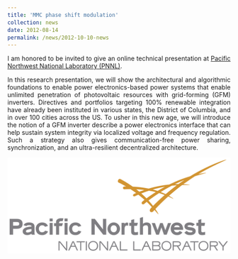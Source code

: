 ```yaml
---
title: 'MMC phase shift modulation'
collection: news
date: 2012-08-14
permalink: /news/2012-10-10-news
---
```


<p align="justify">
I am honored to be invited to give an online technical presentation at <a href="https://www.pnnl.gov/" rel="nofollow">Pacific Northwest National Laboratory (PNNL)</a>. 
</p>

<p align="justify">
In this research presentation, we will show the architectural and algorithmic foundations to enable power electronics-based power systems that enable unlimited penetration of photovoltaic resources with grid-forming (GFM) inverters. Directives and portfolios targeting 100% renewable integration have already been instituted in various states, the District of Columbia, and in over 100 cities across the US. To usher in this new age, we will introduce the notion of a GFM inverter describe a power electronics interface that can help sustain system integrity via localized voltage and frequency regulation. Such a strategy also gives communication-free power sharing, synchronization, and an ultra-resilient decentralized architecture. 
</p>

![E](/images/PNNL.png)